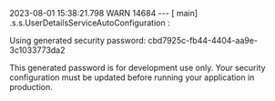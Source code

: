 2023-08-01 15:38:21.798  WARN 14684 --- [           main] .s.s.UserDetailsServiceAutoConfiguration :

Using generated security password: cbd7925c-fb44-4404-aa9e-3c1033773da2

This generated password is for development use only. Your security configuration must be updated before running your application in production.
